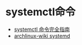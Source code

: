 # systemctl命令

* [systemctl 命令完全指南](https://linux.cn/article-5926-1.html)
* [archlinux-wiki systemd](https://wiki.archlinux.org/index.php/Systemd#Basic_systemctl_usage)
